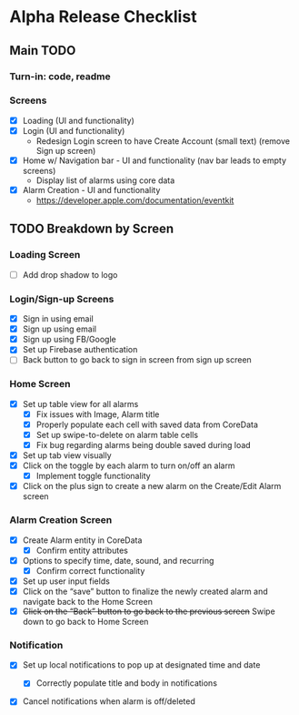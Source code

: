 # Alpha Release Checklist

## Main TODO

### Turn-in: code, readme

### Screens
- [x] Loading (UI and functionality)
- [x] Login (UI and functionality)
    - Redesign Login screen to have Create Account (small text) (remove Sign up screen)
- [x] Home w/ Navigation bar - UI and functionality (nav bar leads to empty screens)
    - Display list of alarms using core data
- [x] Alarm Creation - UI and functionality
    - https://developer.apple.com/documentation/eventkit

## TODO Breakdown by Screen

### Loading Screen
- [ ] Add drop shadow to logo

### Login/Sign-up Screens
- [x] Sign in using email
- [x] Sign up using email
- [x] Sign up using FB/Google
- [x] Set up Firebase authentication
- [ ] Back button to go back to sign in screen from sign up screen

### Home Screen
- [x] Set up table view for all alarms
    - [x] Fix issues with Image, Alarm title
    - [x] Properly populate each cell with saved data from CoreData
    - [x] Set up swipe-to-delete on alarm table cells
    - [x] Fix bug regarding alarms being double saved during load
- [x] Set up tab view visually
- [x] Click on the toggle by each alarm to turn on/off an alarm
    - [x] Implement toggle functionality
- [x] Click on the plus sign to create a new alarm on the Create/Edit Alarm screen

### Alarm Creation Screen
- [x] Create Alarm entity in CoreData
    - [x] Confirm entity attributes
- [x] Options to specify time, date, sound, and recurring
    - [x] Confirm correct functionality
- [x] Set up user input fields
- [x] Click on the “save” button to finalize the newly created alarm and navigate back to the Home Screen
- [x] ~~Click on the “Back” button to go back to the previous screen~~ Swipe down to go back to Home Screen

### Notification
- [x] Set up local notifications to pop up at designated time and date
    - [x] Correctly populate title and body in notifications
- [x] Cancel notifications when alarm is off/deleted

